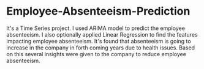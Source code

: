 # Employee-Absenteeism-Prediction
It's a Time Series project. I used ARIMA model to predict the employee absenteeism. I also optionally applied Linear Regression to find the features impacting employee absenteeism. 
It's found that absenteeism is going to increase in the company in forth coming years due to health issues. Based on this several insights were given to the company to reduce employee absenteeism.
